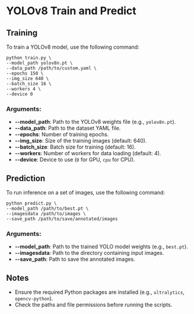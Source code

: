 <!DOCTYPE html>
<html lang="en">
<body>
<h1>YOLOv8 Train and Predict</h1>

<h2>Training</h2>
<p>To train a YOLOv8 model, use the following command:</p>
<pre><code>python train.py \
--model_path yolov8n.pt \
--data_path /path/to/custom.yaml \
--epochs 150 \
--img_size 640 \
--batch_size 16 \
--workers 4 \
--device 0</code></pre>

<h3>Arguments:</h3>
<ul>
    <li><strong>--model_path</strong>: Path to the YOLOv8 weights file (e.g., <code>yolov8n.pt</code>).</li>
    <li><strong>--data_path</strong>: Path to the dataset YAML file.</li>
    <li><strong>--epochs</strong>: Number of training epochs.</li>
    <li><strong>--img_size</strong>: Size of the training images (default: 640).</li>
    <li><strong>--batch_size</strong>: Batch size for training (default: 16).</li>
    <li><strong>--workers</strong>: Number of workers for data loading (default: 4).</li>
    <li><strong>--device</strong>: Device to use (<code>0</code> for GPU, <code>cpu</code> for CPU).</li>
</ul>

<h2>Prediction</h2>
<p>To run inference on a set of images, use the following command:</p>
<pre><code>python predict.py \
--model_path /path/to/best.pt \
--imagesdata /path/to/images \
--save_path /path/to/save/annotated/images</code></pre>

<h3>Arguments:</h3>
<ul>
    <li><strong>--model_path</strong>: Path to the trained YOLO model weights (e.g., <code>best.pt</code>).</li>
    <li><strong>--imagesdata</strong>: Path to the directory containing input images.</li>
    <li><strong>--save_path</strong>: Path to save the annotated images.</li>
</ul>

<h2>Notes</h2>
<ul>
    <li>Ensure the required Python packages are installed (e.g., <code>ultralytics</code>, <code>opencv-python</code>).</li>
    <li>Check the paths and file permissions before running the scripts.</li>
</ul>
</body>
</html>
